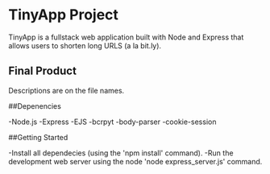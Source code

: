 # TinyApp Project

TinyApp is a fullstack web application built with Node and Express that allows users to shorten long URLS (a la bit.ly).

## Final Product

Descriptions are on the file names.

##Depenencies


-Node.js
-Express
-EJS
-bcrpyt
-body-parser
-cookie-session


##Getting Started

-Install all dependecies (using the 'npm install' command).
-Run the development web server using the node 'node express_server.js' command.